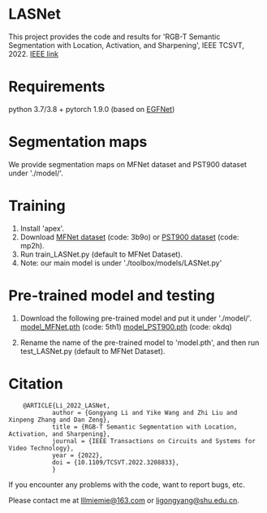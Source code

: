 # LASNet 
  This project provides the code and results for 'RGB-T Semantic Segmentation with Location, Activation, and Sharpening', IEEE TCSVT, 2022. [IEEE link](https://ieeexplore.ieee.org/document/9900351)
  
# Requirements
  python 3.7/3.8 + pytorch 1.9.0 (based on [EGFNet](https://github.com/ShaohuaDong2021/EGFNet))
   
   
# Segmentation maps
   We provide segmentation maps on MFNet dataset and PST900 dataset under './model/'.
   
# Training
1. Install 'apex'.
2. Download [MFNet dataset](https://pan.baidu.com/s/1NHGazP7pwgEM47SP_ljJPg) (code: 3b9o) or [PST900 dataset](https://pan.baidu.com/s/13xgwFfUbu8zNvkwJq2Ggug) (code: mp2h).
3. Run train_LASNet.py (default to MFNet Dataset).
4. Note: our main model is under './toolbox/models/LASNet.py'


# Pre-trained model and testing
1. Download the following pre-trained model and put it under './model/'.
[model_MFNet.pth](https://pan.baidu.com/s/1dWCbTl274nzgdHGOsJkK_Q) (code: 5th1)   [model_PST900.pth](https://pan.baidu.com/s/1zQif2_8LTG5R7aabQOXjrA) (code: okdq)

2. Rename the name of the pre-trained model to 'model.pth', and then run test_LASNet.py (default to MFNet Dataset).
  
  
# Citation
        @ARTICLE{Li_2022_LASNet,
                author = {Gongyang Li and Yike Wang and Zhi Liu and Xinpeng Zhang and Dan Zeng},
                title = {RGB-T Semantic Segmentation with Location, Activation, and Sharpening},
                journal = {IEEE Transactions on Circuits and Systems for Video Technology},
                year = {2022},
                doi = {10.1109/TCSVT.2022.3208833},
                }
                
                
If you encounter any problems with the code, want to report bugs, etc.

Please contact me at lllmiemie@163.com or ligongyang@shu.edu.cn.

